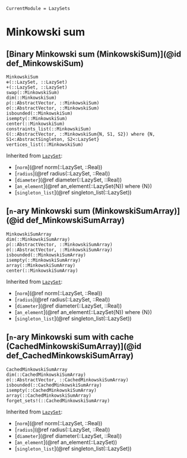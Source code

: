 ```@meta
CurrentModule = LazySets
```

# Minkowski sum

## [Binary Minkowski sum (MinkowskiSum)](@id def_MinkowskiSum)

```@docs
MinkowskiSum
⊕(::LazySet, ::LazySet)
+(::LazySet, ::LazySet)
swap(::MinkowskiSum)
dim(::MinkowskiSum)
ρ(::AbstractVector, ::MinkowskiSum)
σ(::AbstractVector, ::MinkowskiSum)
isbounded(::MinkowskiSum)
isempty(::MinkowskiSum)
center(::MinkowskiSum)
constraints_list(::MinkowskiSum)
∈(::AbstractVector, ::MinkowskiSum{N, S1, S2}) where {N, S1<:AbstractSingleton, S2<:LazySet}
vertices_list(::MinkowskiSum)
```
Inherited from [`LazySet`](@ref):
* [`norm`](@ref norm(::LazySet, ::Real))
* [`radius`](@ref radius(::LazySet, ::Real))
* [`diameter`](@ref diameter(::LazySet, ::Real))
* [`an_element`](@ref an_element(::LazySet{N}) where {N})
* [`singleton_list`](@ref singleton_list(::LazySet))

## [``n``-ary Minkowski sum (MinkowskiSumArray)](@id def_MinkowskiSumArray)

```@docs
MinkowskiSumArray
dim(::MinkowskiSumArray)
ρ(::AbstractVector, ::MinkowskiSumArray)
σ(::AbstractVector, ::MinkowskiSumArray)
isbounded(::MinkowskiSumArray)
isempty(::MinkowskiSumArray)
array(::MinkowskiSumArray)
center(::MinkowskiSumArray)
```
Inherited from [`LazySet`](@ref):
* [`norm`](@ref norm(::LazySet, ::Real))
* [`radius`](@ref radius(::LazySet, ::Real))
* [`diameter`](@ref diameter(::LazySet, ::Real))
* [`an_element`](@ref an_element(::LazySet{N}) where {N})
* [`singleton_list`](@ref singleton_list(::LazySet))

## [``n``-ary Minkowski sum with cache (CachedMinkowskiSumArray)](@id def_CachedMinkowskiSumArray)

```@docs
CachedMinkowskiSumArray
dim(::CachedMinkowskiSumArray)
σ(::AbstractVector, ::CachedMinkowskiSumArray)
isbounded(::CachedMinkowskiSumArray)
isempty(::CachedMinkowskiSumArray)
array(::CachedMinkowskiSumArray)
forget_sets!(::CachedMinkowskiSumArray)
```
Inherited from [`LazySet`](@ref):
* [`norm`](@ref norm(::LazySet, ::Real))
* [`radius`](@ref radius(::LazySet, ::Real))
* [`diameter`](@ref diameter(::LazySet, ::Real))
* [`an_element`](@ref an_element(::LazySet))
* [`singleton_list`](@ref singleton_list(::LazySet))
